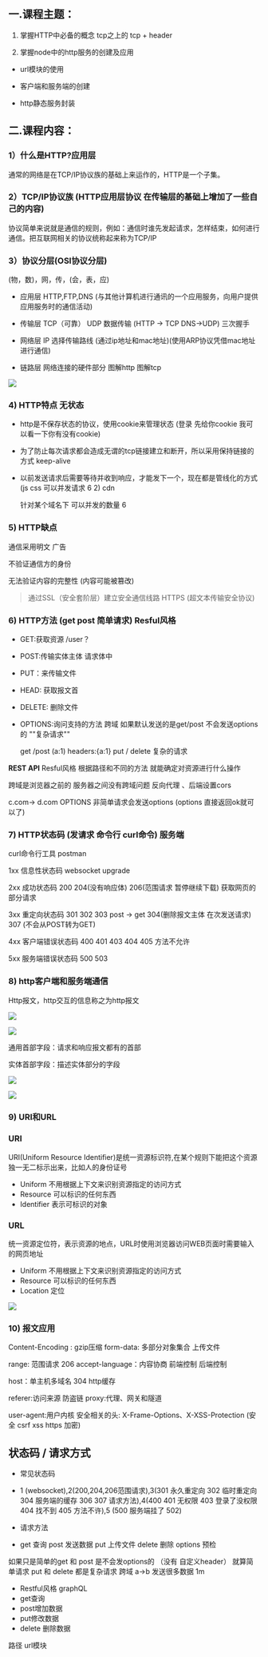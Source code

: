 ## 一.课程主题：

1) 掌握HTTP中必备的概念 tcp之上的  tcp + header

2) 掌握node中的http服务的创建及应用

 - url模块的使用

 - 客户端和服务端的创建

 - http静态服务封装

   

## 二.课程内容：

### 1）什么是HTTP?应用层

通常的网络是在TCP/IP协议族的基础上来运作的，HTTP是一个子集。

### 2）TCP/IP协议族 (HTTP应用层协议 在传输层的基础上增加了一些自己的内容)

协议简单来说就是通信的规则，例如：通信时谁先发起请求，怎样结束，如何进行通信。把互联网相关的协议统称起来称为TCP/IP

### 3）协议分层(OSI协议分层)

(物，数)，网，传，(会，表，应)

- 应用层 HTTP,FTP,DNS (与其他计算机进行通讯的一个应用服务，向用户提供应用服务时的通信活动)

- 传输层 TCP（可靠） UDP 数据传输 (HTTP -> TCP  DNS->UDP)  三次握手

- 网络层 IP 选择传输路线 (通过ip地址和mac地址)(使用ARP协议凭借mac地址进行通信)

- 链路层 网络连接的硬件部分   图解http  图解tcp

![](http://img.zhufengpeixun.cn/tpchttp.png)

### 4) HTTP特点  无状态

- http是不保存状态的协议，使用cookie来管理状态 (登录 先给你cookie 我可以看一下你有没有cookie)

- 为了防止每次请求都会造成无谓的tcp链接建立和断开，所以采用保持链接的方式  keep-alive

- 以前发送请求后需要等待并收到响应，才能发下一个，现在都是管线化的方式 (js css 可以并发请求 6 2) cdn

  针对某个域名下 可以并发的数量 6

### 5) HTTP缺点

通信采用明文 广告

不验证通信方的身份

无法验证内容的完整性 (内容可能被篡改) 

> 通过SSL（安全套阶层）建立安全通信线路 HTTPS (超文本传输安全协议)

### 6) HTTP方法 (get post  简单请求) Resful风格

- GET:获取资源   /user？
- POST:传输实体主体 请求体中

- PUT：来传输文件

- HEAD: 获取报文首

- DELETE: 删除文件

- OPTIONS:询问支持的方法   跨域 如果默认发送的是get/post 不会发送options的 ""复杂请求""

  get /post (a:1) headers:{a:1}   put / delete 复杂的请求 

**REST API** Resful风格 根据路径和不同的方法 就能确定对资源进行什么操作  

跨域是浏览器之前的 服务器之间没有跨域问题 反向代理 、后端设置cors

c.com-> d.com  OPTIONS 非简单请求会发送options (options 直接返回ok就可以了)

### 7) HTTP状态码 (发请求 命令行 curl命令) 服务端

curl命令行工具  postman

1xx 信息性状态码  websocket upgrade

2xx 成功状态码  200 204(没有响应体) 206(范围请求 暂停继续下载) 获取网页的部分请求

3xx 重定向状态码 301 302 303 post -> get  304(删除报文主体 在次发送请求) 307 (不会从POST转为GET)

4xx 客户端错误状态码 400 401 403 404  405 方法不允许

5xx 服务端错误状态码 500 503

### 8) http客户端和服务端通信

Http报文，http交互的信息称之为http报文

![](http://img.zhufengpeixun.cn/requestheader.png)

![](http://img.zhufengpeixun.cn/responseheader.png)

通用首部字段：请求和响应报文都有的首部

实体首部字段：描述实体部分的字段

![](http://img.zhufengpeixun.cn/request.png)

![](http://img.zhufengpeixun.cn/response.png)

### 9) URI和URL

### URI

URI(Uniform Resource Identifier)是统一资源标识符,在某个规则下能把这个资源独一无二标示出来，比如人的身份证号

- Uniform 不用根据上下文来识别资源指定的访问方式
- Resource 可以标识的任何东西
- Identifier 表示可标识的对象

### URL

统一资源定位符，表示资源的地点，URL时使用浏览器访问WEB页面时需要输入的网页地址

- Uniform 不用根据上下文来识别资源指定的访问方式
- Resource 可以标识的任何东西
- Location 定位

![](http://img.zhufengpeixun.cn/urlformat.png)

### 10) 报文应用 

Content-Encoding : gzip压缩                  form-data: 多部分对象集合  上传文件

range: 范围请求    206                             accept-language：内容协商   前端控制  后端控制

host：单主机多域名                                 304 http缓存

referer:访问来源      防盗链                     proxy:代理、网关和隧道

user-agent:用户内核                                安全相关的头: X-Frame-Options、X-XSS-Protection (安全 csrf xss https 加密)





##  状态码 / 请求方式 
- 常见状态码
- 1 (websocket),2(200,204,206范围请求),3(301 永久重定向 302 临时重定向 304 服务端的缓存 306 307 请求方法),4(400 401 无权限 403 登录了没权限 404 找不到  405 方法不许),5 (500 服务端挂了 502)

- 请求方法
- get 查询 post 发送数据 put 上传文件 delete 删除 options 预检

如果只是简单的get 和 post 是不会发options的 （没有 自定义header） 就算简单请求
put 和 delete 都是复杂请求
跨域 a->b 发送很多数据 1m 


- Restful风格   graphQL
- get查询
- post增加数据
- put修改数据
- delete 删除数据


路径 url模块